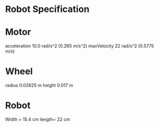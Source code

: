 # Robot Specification

# Motor
acceleration 10.0 rad/s^2 (0.265 m/s^2)
maxVelocity 22 rad/s^2 (0.5775 m/s) 

# Wheel
radius 0.02625 m 
height 0.017 m

# Robot
Width = 15.4 cm
length= 22 cm
